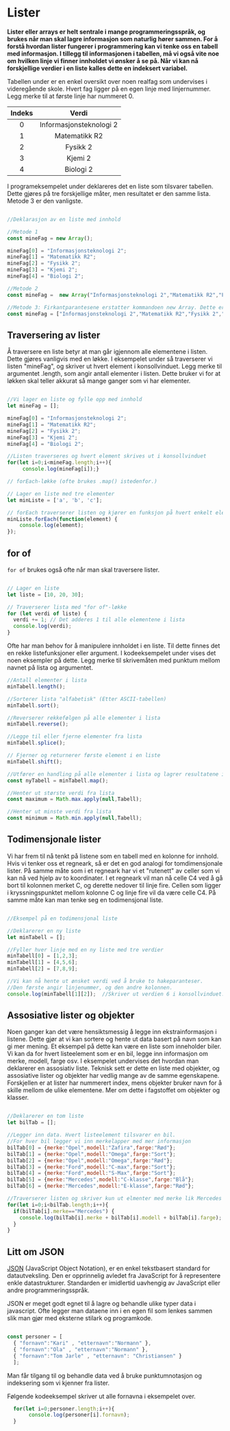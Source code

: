# Lister

**Lister eller arrays er helt sentrale i mange programmeringsspråk, og brukes når man skal lagre informasjon som naturlig hører sammen. For å forstå hvordan lister fungerer i programmering kan vi tenke oss en tabell med informasjon. I tillegg til informasjonen i tabellen, må vi også vite noe om hvilken linje vi finner innholdet vi ønsker å se på. Når vi kan nå forskjellige verdier i en liste kalles dette en indeksert variabel.**

Tabellen under er en enkel oversikt over noen realfag som undervises i videregående skole. Hvert fag ligger på en egen linje med linjernummer. Legg merke til at første linje har nummeret 0.

|Indeks|Verdi|
|:----:|:---:|
|0|Informasjonsteknologi 2|
|1|Matematikk R2|
|2|Fysikk 2|
|3|Kjemi 2|
|4|Biologi 2|

I programeksempelet under deklareres det en liste som tilsvarer tabellen. Dette gjøres på tre forskjellige måter, men resultatet er den samme lista. Metode 3 er den vanligste.

``` javascript

//Deklarasjon av en liste med innhold

//Metode 1
const mineFag = new Array();

mineFag[0] = "Informasjonsteknologi 2";
mineFag[1] = "Matematikk R2";
mineFag[2] = "Fysikk 2";
mineFag[3] = "Kjemi 2";
mineFag[4] = "Biologi 2";

//Metode 2
const mineFag =  new Array("Informasjonsteknologi 2","Matematikk R2","Fysikk 2","Kjemi 2","Biologi 2");

//Metode 3: Firkantparantesene erstatter kommandoen new Array. Dette er den anbefalte metoden å bruke.
const mineFag = ["Informasjonsteknologi 2","Matematikk R2","Fysikk 2","Kjemi 2","Biologi 2"];
```

## Traversering av lister

Å traversere en liste betyr at man går igjennom alle elementene i listen. Dette gjøres vanligvis med en løkke. I eksempelet under så traverserer vi listen "mineFag", og skriver ut hvert element i konsollvinduet. Legg merke til argumentet .length, som angir antall elementer i listen. Dette bruker vi for at løkken skal teller akkurat så mange ganger som vi har elementer.

``` javascript

//Vi lager en liste og fylle opp med innhold
let mineFag = [];

mineFag[0] = "Informasjonsteknologi 2";
mineFag[1] = "Matematikk R2";
mineFag[2] = "Fysikk 2";
mineFag[3] = "Kjemi 2";
mineFag[4] = "Biologi 2";

//Listen traverseres og hvert element skrives ut i konsollvinduet
for(let i=0;i<mineFag.length;i++){
     console.log(mineFag[i]);}

// forEach-løkke (ofte brukes .map() istedenfor.)

// Lager en liste med tre elementer
let minListe = ['a', 'b', 'c'];

// forEach traverserer listen og kjører en funksjon på hvert enkelt element.
minListe.forEach(function(element) {
    console.log(element);
});
```

## for of

`for of` brukes også ofte når man skal traversere lister.

``` javascript

// Lager en liste
let liste = [10, 20, 30];

// Traverserer lista med "for of"-løkke
for (let verdi of liste) {
  verdi += 1; // Det adderes 1 til alle elementene i lista
  console.log(verdi);
}

```

Ofte har man behov for å manipulere innholdet i en liste. Til dette finnes det en rekke listefunksjoner eller argument. I kodeeksempelet under vises det noen eksempler på dette. Legg merke til skrivemåten med punktum mellom navnet på lista og argumentet.

``` javascript
//Antall elementer i lista
minTabell.length();

//Sorterer lista "alfabetisk" (Etter ASCII-tabellen)
minTabell.sort();

//Reverserer rekkefølgen på alle elementer i lista
minTabell.reverse();

//Legge til eller fjerne elementer fra lista
minTabell.splice();

// Fjerner og returnerer første element i en liste
minTabell.shift();

//Utfører en handling på alle elementer i lista og lagrer resultatene i en ny liste.
const nyTabell = minTabell.map();

//Henter ut største verdi fra lista
const maximum = Math.max.apply(null,Tabell);

//Henter ut minste verdi fra lista
const minimum = Math.min.apply(null,Tabell);

```

## Todimensjonale lister

Vi har frem til nå tenkt på listene som en tabell med en kolonne for innhold. Hvis vi tenker oss et regneark, så er det en god analogi for tomdimensjonale lister. På samme måte som i et regneark har vi et "rutenett" av celler som vi kan nå ved hjelp av to koordinater. I et regneark vil man nå celle C4 ved å gå bort til kolonnen merket C, og derette nedover til linje fire. Cellen som ligger i kryssningspunktet mellom kolonne C og linje fire vil da være celle C4. På samme måte kan man tenke seg en todimensjonal liste.

``` javascript

//Eksempel på en todimensjonal liste

//Deklarerer en ny liste
let minTabell = [];

//Fyller hver linje med en ny liste med tre verdier
minTabell[0] = [1,2,3];
minTabell[1] = [4,5,6];
minTabell[2] = [7,8,9];

//Vi kan nå hente ut ønsket verdi ved å bruke to hakeparanteser.
//Den første angir linjenummer, og den andre kolonnen.
console.log(minTabell[1][2]);  //Skriver ut verdien 6 i konsollvinduet.
```

## Assosiative lister og objekter

Noen ganger kan det være hensiktsmessig å legge inn ekstrainformasjon i listene. Dette gjør at vi kan sortere og hente ut data basert på navn som kan gi mer mening. Et eksempel på dette kan være en liste som inneholder biler. Vi kan da for hvert listeelement som er en bil, legge inn informasjon om merke, modell, farge osv. I eksempelet undervises det hvordan man deklarerer en assosiativ liste. Teknisk sett er dette en liste med objekter, og assosiative lister og objekter har vedlig mange av de samme egenskapene. Forskjellen er at lister har nummerert index, mens objekter bruker navn for å skille mellom de ulike elementene. Mer om dette i fagstoffet om objekter og klasser.

```javascript

//Deklarerer en tom liste
let bilTab = [];

//Legger inn data. Hvert listeelement tilsvarer en bil.
//For hver bil legger vi inn merkelapper med mer informasjon
bilTab[0] = {merke:"Opel",modell:"Zafira",farge:"Rød"};
bilTab[1] = {merke:"Opel",modell:"Omega",farge:"Sort"};
bilTab[2] = {merke:"Opel",modell:"Omega",farge:"Rød"};
bilTab[3] = {merke:"Ford",modell:"C-max",farge:"Sort"};
bilTab[4] = {merke:"Ford",modell:"S-Max",farge:"Sort"};
bilTab[5] = {merke:"Mercedes",modell:"C-klasse",farge:"Blå"};
bilTab[6] = {merke:"Mercedes",modell:"E-klasse",farge:"Rød"};

//Traverserer listen og skriver kun ut elmenter med merke lik Mercedes
for(let i=0;i<bilTab.length;i++){
  if(bilTab[i].merke=="Mercedes") {
    console.log(bilTab[i].merke + bilTab[i].modell + bilTab[i].farge);
  }
}
```

## Litt om JSON

[JSON](http://no.wikipedia.org/wiki/JSON) (JavaScript Object Notation), er en enkel tekstbasert standard for datautveksling. Den er opprinnelig avledet fra JavaScript for å representere enkle datastrukturer. Standarden er imidlertid uavhengig av JavaScript eller andre programmeringsspråk.

JSON er meget godt egnet til å lagre og behandle ulike typer data i javascript. Ofte legger man dataene inn i en egen fil som lenkes sammen slik man gjør med eksterne stilark og programkode.

``` javascript

const personer = [
  { "fornavn":"Kari" , "etternavn":"Normann" },
  { "fornavn":"Ola" , "etternavn":"Normann" },
  { "fornavn":"Tom Jarle" , "etternavn": "Christiansen" }
  ];
```

Man får tilgang til og behandle data ved å bruke punktumnotasjon og indeksering som vi kjenner fra lister.

Følgende kodeeksempel skriver ut alle fornavna i eksempelet over.

``` javascript
  for(let i=0;personer.length;i++){
       console.log(personer[i].fornavn);
  }
```
